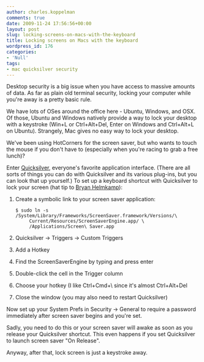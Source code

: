 ```yaml
---
author: charles.koppelman
comments: true
date: 2009-11-24 17:56:56+00:00
layout: post
slug: locking-screens-on-macs-with-the-keyboard
title: Locking screens on Macs with the keyboard
wordpress_id: 176
categories:
- 'Null'
tags:
- mac quicksilver security
---
```


Desktop security is a big issue when you have access to massive amounts of data.  As far as plain old terminal security, locking your computer while you're away is a pretty basic rule.

We have lots of OSes around the office here - Ubuntu, Windows, and OSX.  Of those, Ubuntu and Windows natively provide a way to lock your desktop with a keystroke (Win+L or Ctrl+Alt+Del, Enter on Windows and Ctrl+Alt+L on Ubuntu).  Strangely, Mac gives no easy way to lock your desktop.

We've been using HotCorners for the screen saver, but who wants to touch the mouse if you don't have to (especially when you're racing to grab a free lunch)?

Enter [Quicksilver](http://www.macupdate.com/info.php/id/14831), everyone's favorite application interface.  (There are all sorts of things you can do with Quicksilver and its various plug-ins, but you can look that up yourself.) To set up a keyboard shortcut with Quicksilver to lock your screen (hat tip to [Bryan Helmkamp](http://www.brynary.com/2007/4/11/mac-tip-keyboard-shortcut-for-screen-saver)):

  1. Create a symbolic link to your screen saver application:

         $ sudo ln -s /System/Library/Frameworks/ScreenSaver.framework/Versions/\
              Current/Resources/ScreenSaverEngine.app/ \
              /Applications/Screen\ Saver.app

  2. Quicksilver -> Triggers -> Custom Triggers
  3. Add a Hotkey
  4. Find the ScreenSaverEngine by typing and press enter
  5. Double-click the cell in the Trigger column
  6. Choose your hotkey (I like Ctrl+Cmd+\ since it's almost Ctrl+Alt+Del
  7. Close the window (you may also need to restart Quicksilver)

Now set up your System Prefs in Security -> General to require a password immediately after screen saver begins and you're set.

Sadly, you need to do this or your screen saver will awake as soon as you release your Quicksilver shortcut.  This even happens if you set Quicksilver to launch screen saver "On Release".

Anyway, after that, lock screen is just a keystroke away.
